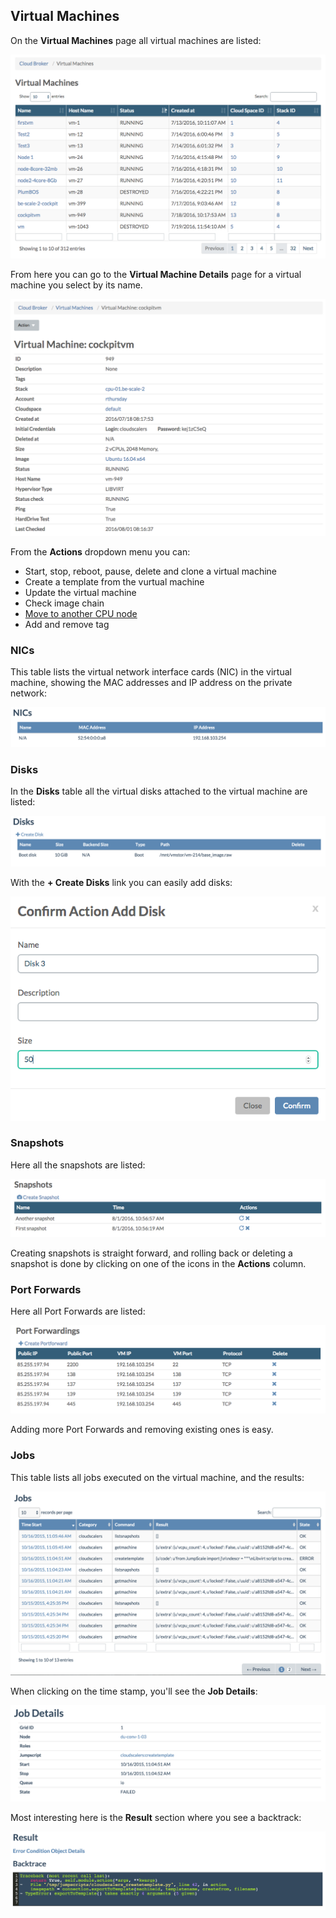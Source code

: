 ## Virtual Machines

On the **Virtual Machines** page all virtual machines are listed:

![](VirtualMachines.png)

From here you can go to the **Virtual Machine Details** page for a virtual machine you select by its name.

![](VirtualMachineDetails.png)

From the **Actions** dropdown menu you can:
- Start, stop, reboot, pause, delete and clone a virtual machine
- Create a template from the vurtual machine
- Update the virtual machine
- Check image chain
- [Move to another CPU node](Actions/MoveVM2AnotherCPUNode.md)
- Add and remove tag


### NICs

This table lists the virtual network interface cards (NIC) in the virtual machine, showing the MAC addresses and IP address on the private network:

![](NIC.png)


### Disks

In the **Disks** table all the virtual disks attached to the virtual machine are listed:

![](Disks.png)

With the **+ Create Disks** link you can easily add disks:

![](AddDisk.png)


### Snapshots

Here all the snapshots are listed:

![](Snapshots.png)

Creating snapshots is straight forward, and rolling back or deleting a snapshot is done by clicking on one of the icons in the **Actions** column.


### Port Forwards

Here all Port Forwards are listed:

![](PortForwardings.png)

Adding more Port Forwards and removing existing ones is easy.


### Jobs

This table lists all jobs executed on the virtual machine, and the results:

![](Jobs.png)

When clicking on the time stamp, you'll see the **Job Details**:

![](JobDetails.png)

Most interesting here is the **Result** section where you see a backtrack:

![](Result.png)